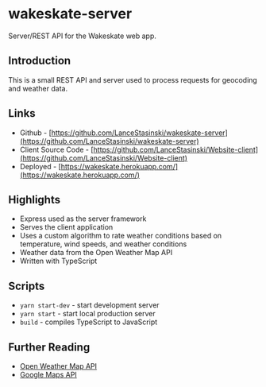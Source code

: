 # wakeskate-server

 Server/REST API for the Wakeskate web app.

## Introduction

This is a small REST API and server used to process requests for geocoding and weather data.

## Links

- Github - [https://github.com/LanceStasinski/wakeskate-server](https://github.com/LanceStasinski/wakeskate-server)
- Client Source Code - [https://github.com/LanceStasinski/Website-client](https://github.com/LanceStasinski/Website-client)
- Deployed - [https://wakeskate.herokuapp.com/](https://wakeskate.herokuapp.com/)

## Highlights

- Express used as the server framework
- Serves the client application
- Uses a custom algorithm to rate weather conditions based on temperature, wind speeds, and weather conditions
- Weather data from the Open Weather Map API
- Written with TypeScript

## Scripts

- `yarn start-dev` - start development server
- `yarn start` - start local production server
- `build` - compiles TypeScript to JavaScript

## Further Reading

- [Open Weather Map API](https://openweathermap.org/api)
- [Google Maps API](https://mapsplatform.google.com/)
